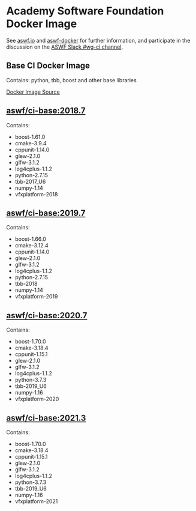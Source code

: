 <!--
Copyright (c) Contributors to the aswf-docker Project. All rights reserved.
SPDX-License-Identifier: Apache-2.0

Warning: this file is automatically generated from a template!
-->

# Academy Software Foundation Docker Image

See [aswf.io](https://aswf.io) and [aswf-docker](https://github.com/AcademySoftwareFoundation/aswf-docker)
for further information, and participate in the discussion on the
[ASWF Slack #wg-ci channel](https://academysoftwarefdn.slack.com/archives/C0169RX7MMK).

## Base CI Docker Image

Contains: python, tbb, boost and other base libraries

[Docker Image Source](https://github.com/AcademySoftwareFoundation/aswf-docker/blob/master/ci-base/Dockerfile)

## [aswf/ci-base:2018.7](https://hub.docker.com/r/aswf/ci-base/tags?page=1&name=2018.7)

Contains:
* boost-1.61.0
* cmake-3.9.4
* cppunit-1.14.0
* glew-2.1.0
* glfw-3.1.2
* log4cplus-1.1.2
* python-2.7.15
* tbb-2017_U6
* numpy-1.14
* vfxplatform-2018

## [aswf/ci-base:2019.7](https://hub.docker.com/r/aswf/ci-base/tags?page=1&name=2019.7)

Contains:
* boost-1.66.0
* cmake-3.12.4
* cppunit-1.14.0
* glew-2.1.0
* glfw-3.1.2
* log4cplus-1.1.2
* python-2.7.15
* tbb-2018
* numpy-1.14
* vfxplatform-2019

## [aswf/ci-base:2020.7](https://hub.docker.com/r/aswf/ci-base/tags?page=1&name=2020.7)

Contains:
* boost-1.70.0
* cmake-3.18.4
* cppunit-1.15.1
* glew-2.1.0
* glfw-3.1.2
* log4cplus-1.1.2
* python-3.7.3
* tbb-2019_U6
* numpy-1.16
* vfxplatform-2020

## [aswf/ci-base:2021.3](https://hub.docker.com/r/aswf/ci-base/tags?page=1&name=2021.3)

Contains:
* boost-1.70.0
* cmake-3.18.4
* cppunit-1.15.1
* glew-2.1.0
* glfw-3.1.2
* log4cplus-1.1.2
* python-3.7.3
* tbb-2019_U6
* numpy-1.16
* vfxplatform-2021

